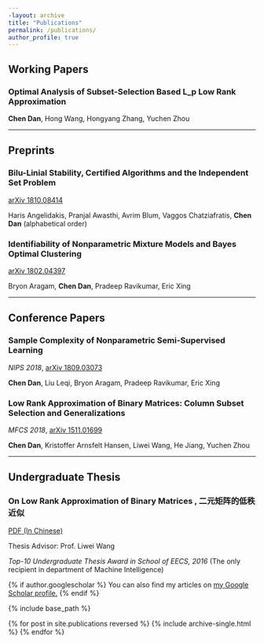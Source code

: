 ```yaml
---
-layout: archive
title: "Publications"
permalink: /publications/
author_profile: true
---
```

## Working Papers

### Optimal Analysis of Subset-Selection Based L_p Low Rank Approximation

**Chen Dan**, Hong Wang, Hongyang Zhang, Yuchen Zhou



---
## Preprints

### Bilu-Linial Stability, Certified Algorithms and the Independent Set Problem

[arXiv 1810.08414](https://arxiv.org/abs/1810.08414)

Haris Angelidakis, Pranjal Awasthi, Avrim Blum, Vaggos Chatziafratis, **Chen Dan** (alphabetical order)



### Identifiability of Nonparametric Mixture Models and Bayes Optimal Clustering

[arXiv 1802.04397](https://arxiv.org/abs/1802.04397)

Bryon Aragam, **Chen Dan**, Pradeep Ravikumar, Eric Xing

---

## Conference Papers

### Sample Complexity of Nonparametric Semi-Supervised Learning

*NIPS 2018*, [arXiv 1809.03073](https://arxiv.org/abs/1809.03073)

**Chen Dan**, Liu Leqi, Bryon Aragam, Pradeep Ravikumar, Eric Xing

### Low Rank Approximation of Binary Matrices: Column Subset Selection and Generalizations

*MFCS 2018*, [arXiv 1511.01699](https://arxiv.org/abs/1511.01699)

**Chen Dan**, Kristoffer Arnsfelt Hansen, Liwei Wang, He Jiang, Yuchen Zhou

---

## Undergraduate Thesis

### On Low Rank Approximation of Binary Matrices , 二元矩阵的低秩近似

[PDF (In Chinese)](https://chendancmu.github.io/files/pkuthss.pdf)

Thesis Advisor: Prof. Liwei Wang

*Top-10 Undergraduate Thesis Award in School of EECS, 2016*
(The only recipient in department of Machine Intelligence)

{% if author.googlescholar %}
  You can also find my articles on <u><a href="{{author.googlescholar}}">my Google Scholar profile</a>.</u>
{% endif %}

{% include base_path %}

{% for post in site.publications reversed %}
  {% include archive-single.html %}
{% endfor %}

